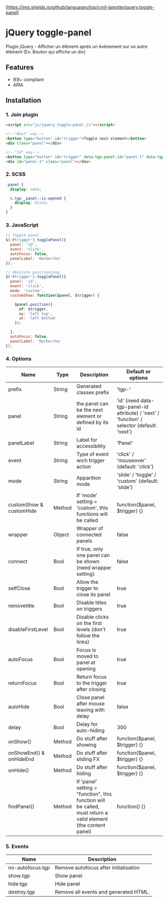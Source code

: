 [https://img.shields.io/github/languages/top/cyril-lamotte/jquery.toggle-panel]

# jQuery toggle-panel

Plugin jQuery - Afficher un élément aprés un évènement sur un autre élément
(Ex: Bouton qui affiche un div)

## Features

* IE8+ compliant
* ARIA


## Installation

### 1. Join plugin

```html
<script src="js/jquery.toggle-panel.js"></script>
```

```html
<!--"Next" way-->
<button type="button" id="trigger">Toggle next element</button>
<div class="panel"></div>

<!--"Id" way-->
<button type="button" id="trigger" data-tgp-panel-id="panel-1" data-tgp-opened="true">Toggle id="panel-1"</button>
<div id="panel-1" class="panel"></div>
```


### 2. SCSS

```scss
.panel {
  display: none;

  &.tgp__panel--is-opened {
    display: block;
  }
}
```


### 3. JavaScript

```js
// Toggle panel.
$('#trigger').togglePanel({
  panel: 'id',
  event: 'click',
  autoFocus: false,
  panelLabel: 'Recherche'
});
```


```js
// Absolute positionning.
$('#trigger').togglePanel({
  panel: 'id',
  event: 'click',
  mode: 'custom',
  customShow: function($panel, $trigger) {

    $panel.position({
      of: $trigger,
      my: 'left top',
      at: 'left bottom'
    });

  },
  autoFocus: false,
  panelLabel: 'Recherche'
});
```





### 4. Options

Name                    | Type   | Description                                                 | Default or options
------------------------|--------|-------------------------------------------------------------|-------------------
prefix                  | String | Generated classes prefix                                    | 'tgp-'
panel                   | String | the panel can be the next element or defined by its id      | 'id' (need data-tgp-panel-id attribute) / 'next' / 'function' / selector (default: 'next')
panelLabel              | String | Label for accessibility                                     | 'Panel'
event                   | String | Type of event wich trigger action                           | 'click' / 'mouseover'  (default: 'click')
mode                    | String | Apparition mode                                             | 'slide' / 'toggle' / 'custom' (default: 'slide')
customShow & customHide | Method | If 'mode' setting = 'custom', this functions will be called | function($panel, $trigger) {}
wrapper                 | Object | Wrapper of connected panels                                 | false
connect                 | Bool   | If true, only one panel can be shown (need wrapper setting) | false
selfClose               | Bool   | Allow the trigger to close its panel                        | true
removetitle             | Bool   | Disable titles on triggers                                  | true
disableFirstLevel       | Bool   | Disable clicks on the first levels (don't follow the links) | true
autoFocus               | Bool   | Focus is moved to panel at opening                          | true
returnFocus             | Bool   | Return focus to the trigger after closing                   | true
autoHide                | Bool   | Close panel after mouse leaving with delay                  | false
delay                   | Bool   | Delay for auto-hiding                                       | 300
onShow()                | Method | Do stuff after showing                                      | function($panel, $trigger) {}
onShowEnd() & onHideEnd | Method | Do stuff after sliding FX                                   | function($panel, $trigger) {}
onHide()                | Method | Do stuff after hiding                                       | function($panel, $trigger) {}
findPanel()             | Method | If 'panel' setting = "function", this function will be called, must return a valid element (the content panel) | function() {}


### 5. Events

Name                 | Description
---------------------|----------------------------------------
no-autofocus.tgp     | Remove autofocus after initialisation
show.tgp             | Show panel
hide.tgp             | Hide panel
destroy.tgp          | Remove all events and generated HTML.

